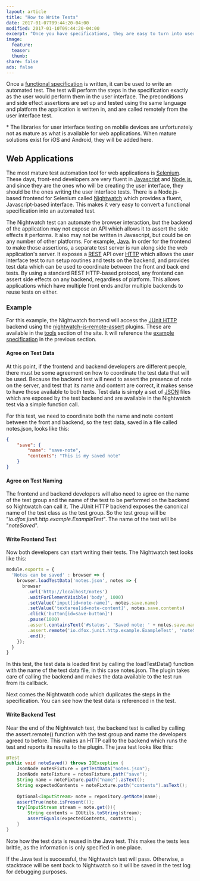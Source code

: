 ```yaml
---
layout: article
title: "How to Write Tests"
date: 2017-01-07T09:44:20-04:00
modified: 2017-01-10T09:44:20-04:00
excerpt: "Once you have specifications, they are easy to turn into user inteface tests"
image:
  feature:
  teaser:
  thumb:
share: false
ads: false
---
```


Once a [functional specification](/specifications/) is written, it can
be used to write an automated test. The test will perform the steps in
the specification exactly as the user would perform them in the user
interface. The preconditions and side effect assertions are set up and
tested using the same language and platform the application is written
in, and are called remotely from the user interface test.

\* The libraries for user interface testing on mobile devices are
unfortunately not as mature as what is available for web
applications. When mature solutions exist for iOS and Android, they
will be added here.

## Web Applications

The most mature test automation tool for web applications is
[Selenium](http://docs.seleniumhq.org). These days, front-end
developers are very fluent in
[Javascript](https://developer.mozilla.org/en-US/docs/Web/JavaScript)
and [Node.js](https://nodejs.org), and since they are the ones who will
be creating the user interface, they should be the ones writing the
user interface tests. There is a Node.js-based frontend for Selenium
called [Nightwatch](http://nightwatchjs.org) which provides a fluent,
Javascript-based interface. This makes it very easy to convert a
functional specification into an automated test.

The Nightwatch test can automate the browser interaction, but the
backend of the application may not expose an API which allows it to
assert the side effects it performs. It also may not be written in
Javascript, but could be on any number of other platforms. For
example, [Java](https://java.com). In order for the frontend to make
those assertions, a separate test server is run along side the web
application's server. It exposes a
[REST](https://en.wikipedia.org/wiki/Representational_state_transfer)
API over
[HTTP](https://en.wikipedia.org/wiki/Hypertext_Transfer_Protocol)
which allows the user interface test to run setup routines and tests
on the backend, and provides test data which can be used to coordinate
between the front and back end tests. By using a standard REST
HTTP-based protocol, any frontend can assert side effects on any
backend, regardless of platform. This allows applications which have
multiple front ends and/or multiple backends to reuse tests on either.

### Example

For this example, the Nightwatch frontend will access the
[JUnit HTTP](https://github.com/dfox/junit-http) backend using the
[nightwatch-js-remote-assert](https://github.com/dfox/nightwatch-js-remote-assert)
plugins. These are available in the [tools](/tools/) section of the
site. It will reference the [example specification](/specifications/)
in the previous section.

#### Agree on Test Data

At this point, if the frontend and backend developers are different
people, there must be some agreement on how to coordinate the test
data that will be used. Because the backend test will need to assert
the presence of note on the server, and test that its name and content
are correct, it makes sense to have those available to both
tests. Test data is simply a set of [JSON](http://json.org) files
which are exposed by the test backend and are available in the
Nightwatch test via a simple function call.

For this test, we need to coordinate both the name and note content
between the front and backend, so the test data, saved in a file
called notes.json, looks like this:

```json
{
    "save": {
        "name": "save-note",
        "contents": "This is my saved note"
    }
}

```

#### Agree on Test Naming

The frontend and backend developers will also need to agree on the
name of the test group and the name of the test to be performed on the
backend so Nightwatch can call it. The JUnit HTTP backend exposes the
canonical name of the test class as the test group. So the test group
will be "*io.dfox.junit.http.example.ExampleTest*". The name of the test
will be "*noteSaved*".

#### Write Frontend Test

Now both developers can start writing their tests. The Nightwatch test
looks like this:

```javascript
module.exports = {
  'Notes can be saved' : browser => {
    browser.loadTestData('notes.json', notes => {
      browser
        .url('http://localhost/notes')
        .waitForElementVisible('body', 1000)
        .setValue('input[id=note-name]', notes.save.name)
        .setValue('textarea[id=note-content]', notes.save.contents)
        .click('button[id=save-button]')
        .pause(1000)
        .assert.containsText('#status', 'Saved note: ' + notes.save.name)
        .assert.remote('io.dfox.junit.http.example.ExampleTest', 'noteSaved')
        .end();
    });
  }
}
```

In this test, the test data is loaded first by calling the
loadTestData() function with the name of the test data file, in this
case notes.json. The plugin takes care of calling the backend and
makes the data available to the test run from its callback.

Next comes the Nightwatch code which duplicates the steps in the
specification. You can see how the test data is referenced in the
test.

#### Write Backend Test

Near the end of the Nightwatch test, the backend test is called by
calling the assert.remote() function with the test group and name the
developers agreed to before. This makes an HTTP call to the backend
which runs the test and reports its results to the plugin. The java
test looks like this:

```java
@Test
public void noteSaved() throws IOException {
    JsonNode notesFixture = getTestData("notes.json");
    JsonNode noteFixture = notesFixture.path("save");
    String name = noteFixture.path("name").asText();
    String expectedContents = noteFixture.path("contents").asText();
    
    Optional<InputStream> note = repository.getNote(name);
    assertTrue(note.isPresent());
    try(InputStream stream = note.get()){
        String contents = IOUtils.toString(stream);
        assertEquals(expectedContents, contents);
    }
}
```

Note how the test data is reused in the Java test. This makes the
tests less brittle, as the information is only specified in one place.

If the Java test is successful, the Nightwatch test will
pass. Otherwise, a stacktrace will be sent back to Nightwatch so it
will be saved in the test log for debugging purposes.



